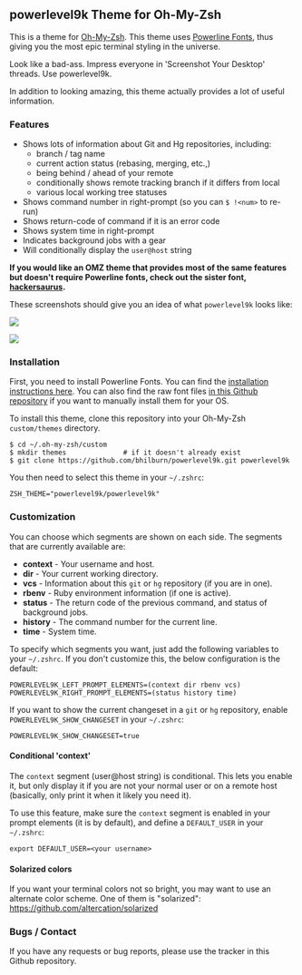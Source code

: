 ## powerlevel9k Theme for Oh-My-Zsh

This is a theme for [Oh-My-Zsh](https://github.com/robbyrussell/oh-my-zsh). This
theme uses [Powerline Fonts](https://github.com/Lokaltog/powerline-fonts), thus
giving you the most epic terminal styling in the universe.

Look like a bad-ass. Impress everyone in 'Screenshot Your Desktop' threads. Use powerlevel9k.

In addition to looking amazing, this theme actually provides a lot of useful
information.

### Features

* Shows lots of information about Git and Hg repositories, including:
    * branch / tag name
    * current action status (rebasing, merging, etc.,)
    * being behind / ahead of your remote
    * conditionally shows remote tracking branch if it differs from local
    * various local working tree statuses
* Shows command number in right-prompt (so you can `$ !<num>` to re-run)
* Shows return-code of command if it is an error code
* Shows system time in right-prompt
* Indicates background jobs with a gear
* Will conditionally display the `user@host` string

**If you would like an OMZ theme that provides most of the same features but
doesn't require Powerline fonts, check out the sister font,
[hackersaurus](https://github.com/bhilburn/hackersaurus).**

These screenshots should give you an idea of what `powerlevel9k` looks like:

![](http://bhilburn.org/content/images/2014/12/powerlevel9k.png)

![](http://bhilburn.org/content/images/2015/01/pl9k-improved.png)


### Installation

First, you need to install Powerline Fonts. You can find the [installation
instructions
here](https://powerline.readthedocs.org/en/latest/installation/linux.html#fonts-installation).
You can also find the raw font files [in this Github
repository](https://github.com/powerline/fonts) if you want to manually install
them for your OS.

To install this theme, clone this repository into your Oh-My-Zsh `custom/themes`
directory.

    $ cd ~/.oh-my-zsh/custom
    $ mkdir themes              # if it doesn't already exist
    $ git clone https://github.com/bhilburn/powerlevel9k.git powerlevel9k

You then need to select this theme in your `~/.zshrc`:

    ZSH_THEME="powerlevel9k/powerlevel9k"

### Customization

You can choose which segments are shown on each side. The segments that are
currently available are:

* **context** - Your username and host.
* **dir** - Your current working directory.
* **vcs** - Information about this `git` or `hg` repository (if you are in one).
* **rbenv** - Ruby environment information (if one is active).
* **status** - The return code of the previous command, and status of background jobs.
* **history** - The command number for the current line.
* **time** - System time.

To specify which segments you want, just add the following variables to your
`~/.zshrc`. If you don't customize this, the below configuration is the default:

    POWERLEVEL9K_LEFT_PROMPT_ELEMENTS=(context dir rbenv vcs)
    POWERLEVEL9K_RIGHT_PROMPT_ELEMENTS=(status history time)

If you want to show the current changeset in a `git` or `hg` repository, enable
`POWERLEVEL9K_SHOW_CHANGESET` in your `~/.zshrc`:

    POWERLEVEL9K_SHOW_CHANGESET=true

#### Conditional 'context'

The `context` segment (user@host string) is conditional. This lets you enable it, but only display
it if you are not your normal user or on a remote host (basically, only print it
when it likely you need it).

To use this feature, make sure the `context` segment is enabled in your prompt
elements (it is by default), and define a `DEFAULT_USER` in your `~/.zshrc`:

    export DEFAULT_USER=<your username>

#### Solarized colors

If you want your terminal colors not so bright, you may want to use an alternate 
color scheme. One of them is "solarized": https://github.com/altercation/solarized

### Bugs / Contact

If you have any requests or bug reports, please use the tracker in this Github
repository.

